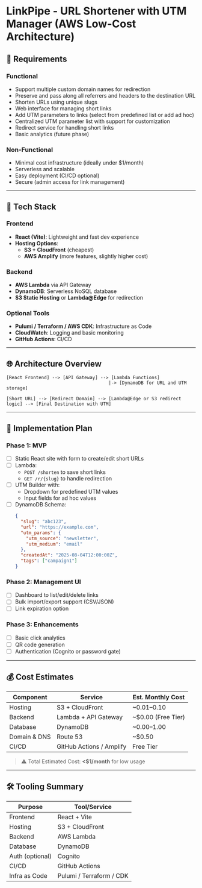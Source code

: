 
# LinkPipe - URL Shortener with UTM Manager (AWS Low-Cost Architecture)

## 🧰 Requirements

### Functional
- Support multiple custom domain names for redirection
- Preserve and pass along all referrers and headers to the destination URL
- Shorten URLs using unique slugs
- Web interface for managing short links
- Add UTM parameters to links (select from predefined list or add ad hoc)
- Centralized UTM parameter list with support for customization
- Redirect service for handling short links
- Basic analytics (future phase)

### Non-Functional
- Minimal cost infrastructure (ideally under $1/month)
- Serverless and scalable
- Easy deployment (CI/CD optional)
- Secure (admin access for link management)

---

## 🧱 Tech Stack

### Frontend
- **React (Vite)**: Lightweight and fast dev experience
- **Hosting Options**:
  - **S3 + CloudFront** (cheapest)
  - **AWS Amplify** (more features, slightly higher cost)

### Backend
- **AWS Lambda** via API Gateway
- **DynamoDB**: Serverless NoSQL database
- **S3 Static Hosting** or **Lambda@Edge** for redirection

### Optional Tools
- **Pulumi / Terraform / AWS CDK**: Infrastructure as Code
- **CloudWatch**: Logging and basic monitoring
- **GitHub Actions**: CI/CD

---

## 🌐 Architecture Overview

```
[React Frontend] --> [API Gateway] --> [Lambda Functions]
                                      |-> [DynamoDB for URL and UTM storage]

[Short URL] --> [Redirect Domain] --> [Lambda@Edge or S3 redirect logic] --> [Final Destination with UTM]
```

---

## 🔧 Implementation Plan

### Phase 1: MVP
- [ ] Static React site with form to create/edit short URLs
- [ ] Lambda:
  - `POST /shorten` to save short links
  - `GET /r/{slug}` to handle redirection
- [ ] UTM Builder with:
  - Dropdown for predefined UTM values
  - Input fields for ad hoc values
- [ ] DynamoDB Schema:
  ```json
  {
    "slug": "abc123",
    "url": "https://example.com",
    "utm_params": {
      "utm_source": "newsletter",
      "utm_medium": "email"
    },
    "createdAt": "2025-08-04T12:00:00Z",
    "tags": ["campaign1"]
  }
  ```

### Phase 2: Management UI
- [ ] Dashboard to list/edit/delete links
- [ ] Bulk import/export support (CSV/JSON)
- [ ] Link expiration option

### Phase 3: Enhancements
- [ ] Basic click analytics
- [ ] QR code generation
- [ ] Authentication (Cognito or password gate)

---

## 💰 Cost Estimates

| Component       | Service                  | Est. Monthly Cost |
|----------------|---------------------------|--------------------|
| Hosting         | S3 + CloudFront           | ~$0.01–$0.10       |
| Backend         | Lambda + API Gateway      | ~$0.00 (Free Tier) |
| Database        | DynamoDB                  | ~$0.00–$1.00       |
| Domain & DNS    | Route 53                  | ~$0.50             |
| CI/CD           | GitHub Actions / Amplify  | Free Tier          |

> ⚠️ Total Estimated Cost: **<$1/month** for low usage

---

## 🛠 Tooling Summary

| Purpose        | Tool/Service      |
|----------------|------------------|
| Frontend       | React + Vite     |
| Hosting        | S3 + CloudFront  |
| Backend        | AWS Lambda       |
| Database       | DynamoDB         |
| Auth (optional)| Cognito          |
| CI/CD          | GitHub Actions   |
| Infra as Code  | Pulumi / Terraform / CDK |
